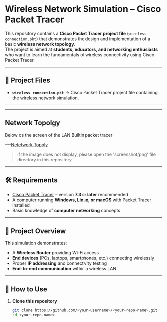 # Wireless Network Simulation – Cisco Packet Tracer

This repository contains a **Cisco Packet Tracer project file** (`wireless connection.pkt`) that demonstrates the design and implementation of a basic **wireless network topology**.  
The project is aimed at **students, educators, and networking enthusiasts** who want to learn the fundamentals of wireless connectivity using Cisco Packet Tracer.

---
## 📂 Project Files
- **`wireless connection.pkt`** → Cisco Packet Tracer project file containing the wireless network simulation.
---
---
## Network Topolgy
Below os the acreen of the LAN Builtin packet tracer

---[Netetwork Topoly](/pic.png)
> if the image does  not display, please open the 'screenshot/png' file directory in this repository
---

## 🛠 Requirements

- [Cisco Packet Tracer](https://www.netacad.com/courses/packet-tracer) – version **7.3 or later** recommended  
- A computer running **Windows, Linux, or macOS** with Packet Tracer installed  
- Basic knowledge of **computer networking** concepts  

---

## 📡 Project Overview

This simulation demonstrates:  

- A **Wireless Router** providing Wi-Fi access  
- **End devices** (PCs, laptops, smartphones, etc.) connecting wirelessly  
- Proper **IP addressing** and connectivity testing  
- **End-to-end communication** within a wireless LAN  

---

## 🚀 How to Use

1. **Clone this repository**  
   ```bash
   git clone https://github.com/<your-username>/<your-repo-name>.git
   cd <your-repo-name>
